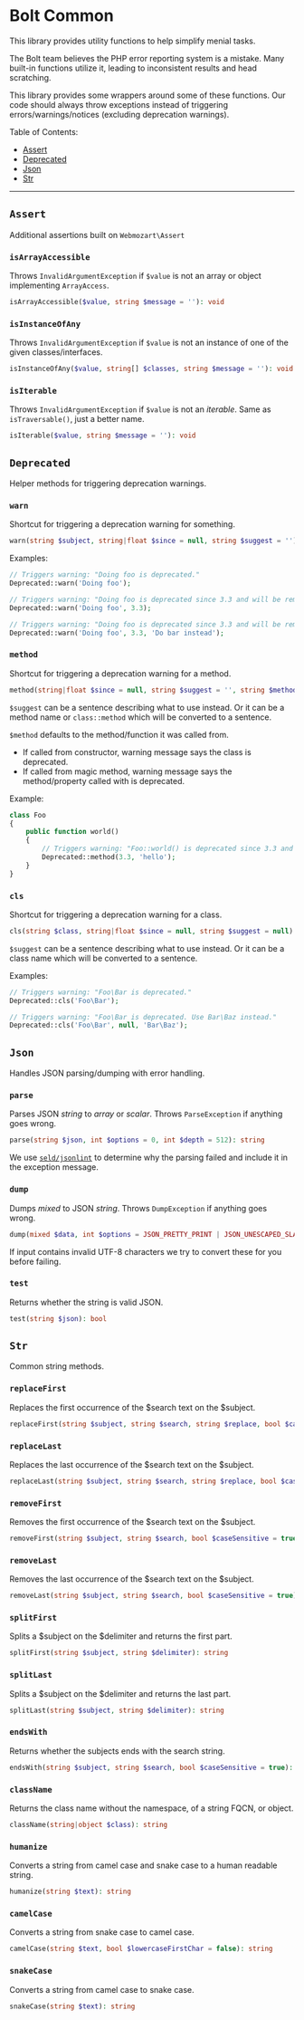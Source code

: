# Bolt Common

This library provides utility functions to help simplify menial tasks.

The Bolt team believes the PHP error reporting system is a mistake. Many
built-in functions utilize it, leading to inconsistent results and head
scratching.

This library provides some wrappers around some of these functions. Our code
should always throw exceptions instead of triggering errors/warnings/notices
(excluding deprecation warnings).

Table of Contents:
- [Assert](#assert)
- [Deprecated](#deprecated)
- [Json](#json)
- [Str](#str)

-----

## `Assert`

Additional assertions built on `Webmozart\Assert`


### `isArrayAccessible`

Throws `InvalidArgumentException` if `$value` is not an array or object
implementing `ArrayAccess`.

```php
isArrayAccessible($value, string $message = ''): void
```


### `isInstanceOfAny`

Throws `InvalidArgumentException` if `$value` is not an instance of one of the
given classes/interfaces.

```php
isInstanceOfAny($value, string[] $classes, string $message = ''): void
```

### `isIterable`

Throws `InvalidArgumentException` if `$value` is not an _iterable_. Same as
`isTraversable()`, just a better name.

```php
isIterable($value, string $message = ''): void
```


## `Deprecated`

Helper methods for triggering deprecation warnings.


### `warn`

Shortcut for triggering a deprecation warning for something.

```php
warn(string $subject, string|float $since = null, string $suggest = ''): void
```

Examples:

```php
// Triggers warning: "Doing foo is deprecated."
Deprecated::warn('Doing foo');

// Triggers warning: "Doing foo is deprecated since 3.3 and will be removed in 4.0."
Deprecated::warn('Doing foo', 3.3);

// Triggers warning: "Doing foo is deprecated since 3.3 and will be removed in 4.0. Do bar instead."
Deprecated::warn('Doing foo', 3.3, 'Do bar instead');
```


### `method`

Shortcut for triggering a deprecation warning for a method.

```php
method(string|float $since = null, string $suggest = '', string $method = null): void
```

`$suggest` can be a sentence describing what to use instead. Or it can be a
method name or `class::method` which will be converted to a sentence.

`$method` defaults to the method/function it was called from.
  - If called from constructor, warning message says the class is deprecated.
  - If called from magic method, warning message says the method/property
    called with is deprecated.

Example:

```php
class Foo
{
    public function world()
    {
        // Triggers warning: "Foo::world() is deprecated since 3.3 and will be removed in 4.0. Use hello() instead."
        Deprecated::method(3.3, 'hello');
    }
}
```


### `cls`

Shortcut for triggering a deprecation warning for a class.

```php
cls(string $class, string|float $since = null, string $suggest = null): void
```

`$suggest` can be a sentence describing what to use instead. Or it can be a
class name which will be converted to a sentence.

Examples:

```php
// Triggers warning: "Foo\Bar is deprecated."
Deprecated::cls('Foo\Bar');

// Triggers warning: "Foo\Bar is deprecated. Use Bar\Baz instead."
Deprecated::cls('Foo\Bar', null, 'Bar\Baz');
```


## `Json`

Handles JSON parsing/dumping with error handling.


### `parse`

Parses JSON _string_ to _array_ or _scalar_.
Throws `ParseException` if anything goes wrong.

```php
parse(string $json, int $options = 0, int $depth = 512): string
```

We use [`seld/jsonlint`](https://github.com/Seldaek/jsonlint) to determine why
the parsing failed and include it in the exception message.


### `dump`

Dumps _mixed_ to JSON _string_. Throws `DumpException` if anything goes wrong.

```php
dump(mixed $data, int $options = JSON_PRETTY_PRINT | JSON_UNESCAPED_SLASHES | JSON_UNESCAPED_UNICODE, int $depth = 512): string
```

If input contains invalid UTF-8 characters we try to convert these for you
before failing.


### `test`

Returns whether the string is valid JSON.

```php
test(string $json): bool
```


## `Str`

Common string methods.


### `replaceFirst`

Replaces the first occurrence of the $search text on the $subject.

```php
replaceFirst(string $subject, string $search, string $replace, bool $caseSensitive = true): string
```


### `replaceLast`

Replaces the last occurrence of the $search text on the $subject.

```php
replaceLast(string $subject, string $search, string $replace, bool $caseSensitive = true): string
```


### `removeFirst`

Removes the first occurrence of the $search text on the $subject.

```php
removeFirst(string $subject, string $search, bool $caseSensitive = true): string
```


### `removeLast`

Removes the last occurrence of the $search text on the $subject.

```php
removeLast(string $subject, string $search, bool $caseSensitive = true): string
```


### `splitFirst`

Splits a $subject on the $delimiter and returns the first part.

```php
splitFirst(string $subject, string $delimiter): string
```


### `splitLast`

Splits a $subject on the $delimiter and returns the last part.

```php
splitLast(string $subject, string $delimiter): string
```

### `endsWith`

Returns whether the subjects ends with the search string.

```php
endsWith(string $subject, string $search, bool $caseSensitive = true): bool
```


### `className`

Returns the class name without the namespace, of a string FQCN, or object.

```php
className(string|object $class): string
```


### `humanize`

Converts a string from camel case and snake case to a human readable string.

```php
humanize(string $text): string
```


### `camelCase`

Converts a string from snake case to camel case.

```php
camelCase(string $text, bool $lowercaseFirstChar = false): string
```


### `snakeCase`

Converts a string from camel case to snake case.

```php
snakeCase(string $text): string
```
